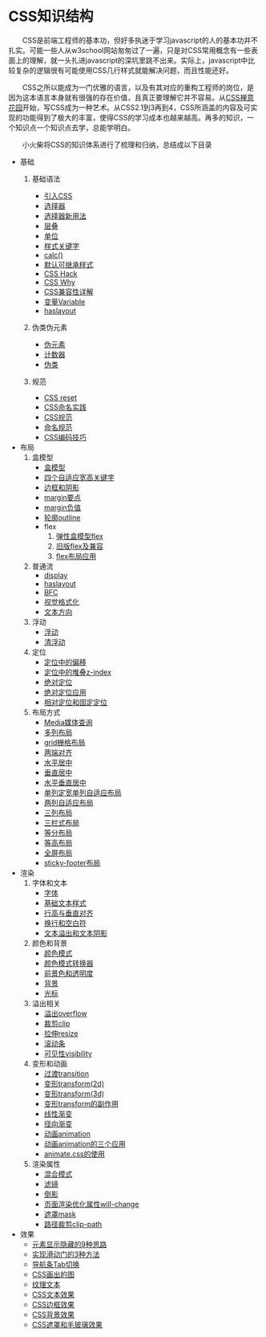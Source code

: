# CSS知识结构

　　CSS是前端工程师的基本功，但好多执迷于学习javascript的人的基本功并不扎实。可能一些人从w3school网站匆匆过了一遍，只是对CSS常用概念有一些表面上的理解，就一头扎进javascript的深坑里跳不出来。实际上，javascript中比较复杂的逻辑很有可能使用CSS几行样式就能解决问题，而且性能还好。

　　CSS之所以能成为一门优雅的语言，以及有其对应的重构工程师的岗位，是因为这本语言本身就有很强的存在价值，且真正要理解它并不容易。从[CSS禅意花园](http://www.csszengarden.com/)开始，写CSS成为一种艺术。从CSS2.1到3再到4，CSS所涵盖的内容及可实现的功能得到了极大的丰富，使得CSS的学习成本也越来越高。再多的知识，一个知识点一个知识点去学，总能学明白。

　　小火柴将CSS的知识体系进行了梳理和归纳，总结成以下目录

  * 基础
      1. 基础语法
          * [引入CSS](grammar/grammar_intro.md)
          * [选择器](grammar/grammar_selector.md)
          * [选择器新用法](grammar/grammar_selectorNew.md)
          * [层叠](grammar/grammar_cascading.md)
          * [单位](grammar/grammar_Unit.md)
          * [样式关键字](grammar/grammar_keywords.md)
          * [calc()](grammar/grammar_calc.md)
          * [默认可继承样式](grammar/grammar_inherit.md)
          * [CSS Hack](grammar/grammar_hack.md)
          * [CSS Why](grammar/grammar_why.md)
          * [CSS兼容性详解](grammar/grammar_compatible.md)
          * [变量Variable](grammar/grammar_variable.md)
          * [haslayout](grammar/grammar_haslayout.md)

      2. 伪类伪元素
          * [伪元素](grammar/grammar_PseudoEle.md)
          * [计数器](grammar/grammar_counter.md)
          * [伪类](grammar/grammar_PseudoClass.md)
      3. 规范
          * [CSS reset](grammar/grammar_reset.md)
          * [CSS命名实践](grammar/grammar_CSSNamed.md)
          * [CSS规范](grammar/grammar_specification.md)
          * [命名规范](grammar/grammar_namingConvention.md)
          * [CSS编码技巧](grammar/grammar_codingTech.md)
  * 布局
      1. 盒模型
          * [盒模型](layout/box/box.md)
          * [四个自适应宽高关键字](layout/box/WHkeywords.md)
          * [边框和阴影](layout/box/borderAndShadow.md)
          * [margin要点](layout/box/marginKey.md)
          * [margin负值](layout/box/marginNeg.md)
          * [轮廓outline](layout/box/outline.md)
          * flex
              1. [弹性盒模型flex](layout/box/flex.md)
              2. [旧版flex及兼容](layout/box/flexCompatible.md)
              3. [flex布局应用](layout/box/flexLayout.md)
      2. 普通流
          * [display](layout/FC/display.md)
          * [haslayout](layout/FC/haslayout.md)
          * [BFC](layout/FC/BFC.md)
          * [视觉格式化](layout/FC/visualFormat.md)
          * [文本方向](layout/FC/dir.md)
      3. 浮动
          * [浮动](layout/float/float.md)
          * [清浮动](layout/float/clear.md)
      4. 定位
          * [定位中的偏移](layout/position/offset.md)
          * [定位中的堆叠z-index](layout/position/zIndex.md)
          * [绝对定位](layout/position/absolute.md)
          * [绝对定位应用](layout/position/absoluteApply.md)
          * [相对定位和固定定位](layout/position/relativeAndFixed.md)
      5. 布局方式   
          * [Media媒体查询](layout/layoutMode/media.md)
          * [多列布局](layout/layoutMode/columns.md)
          * [grid栅格布局](layout/layoutMode/grid.md)
          * [两端对齐](layout/layoutMode/justify.md)
          * [水平居中](layout/layoutMode/center.md)
          * [垂直居中](layout/layoutMode/middle.md)
          * [水平垂直居中](layout/layoutMode/centerAndMiddle.md)
          * [单列定宽单列自适应布局](layout/layoutMode/oneFixedAndOneAdaptive.md)
          * [两列自适应布局](layout/layoutMode/twoAdaptive.md)
          * [三列布局](layout/layoutMode/threeColumns.md)
          * [三栏式布局](layout/layoutMode/sepcialThreeColumns.md)
          * [等分布局](layout/layoutMode/equalPart.md)
          * [等高布局](layout/layoutMode/equalHeight.md)
          * [全屏布局](layout/layoutMode/fullScreen.md)
          * [sticky-footer布局](layout/layoutMode/stickyFooter.md)
  * 渲染
      1. 字体和文本
          * [字体](render/text/font.md)
          * [基础文本样式](render/text/textStyle.md)
          * [行高与垂直对齐](render/text/lineHeight.md)
          * [换行和空白符](render/text/wrap.md)
          * [文本溢出和文本阴影](render/text/textOverflowAndShadow.md)
      2. 颜色和背景
          * [颜色模式](render/color/colorMode.md)
          * [颜色模式转换器](render/color/colorModer.md)
          * [前景色和透明度](render/color/colorAndOpacity.md)
          * [背景](render/color/background.md)
          * [光标](render/color/cursor.md)
      3. 溢出相关
          * [溢出overflow](render/overflow/overflow.md)
          * [裁剪clip](render/overflow/clip.md)
          * [拉伸resize](render/overflow/resize.md)
          * [滚动条](render/overflow/scrollBar.md)
          * [可见性visibility](render/overflow/visibility.md)
      4. 变形和动画
          * [过渡transition](render/animation/transition.md)
          * [变形transform(2d)](render/animation/transform2d.md)
          * [变形transform(3d)](render/animation/transform3d.md)
          * [变形transform的副作用](render/animation/sideEffectOfTransform.md)
          * [线性渐变](render/animation/linearRradient.md)
          * [径向渐变](render/animation/radialRradient.md)
          * [动画animation](render/animation/animation.md)
          * [动画animation的三个应用](render/animation/animationApply.md)
          * [animate.css的使用](render/animation/animate.md)
      5. 渲染属性    
          * [混合模式](render/renderAttr/blendMode.md)
          * [滤镜](render/renderAttr/filter.md)
          * [倒影](render/renderAttr/reflect.md)
          * [页面渲染优化属性will-change](render/renderAttr/willChange.md)
          * [遮罩mask](render/renderAttr/mask.md)
          * [路径裁剪clip-path](render/renderAttr/clipPath.md)
  * 效果
      * [元素显示隐藏的9种思路](impact/showHide.md)
      * [实现滑动门的3种方法](impact/sliding.md)
      * [导航条Tab切换](impact/tab.md)
      * [CSS画出的图](impact/picture.md)
      * [纹理文本](impact/vein.md)
      * [CSS文本效果](impact/textEffects.md)
      * [CSS边框效果](impact/borderEffects.md)
      * [CSS背景效果](impact/backgroundEffects.md)
      * [CSS遮罩和毛玻璃效果](impact/maskEffects.md)